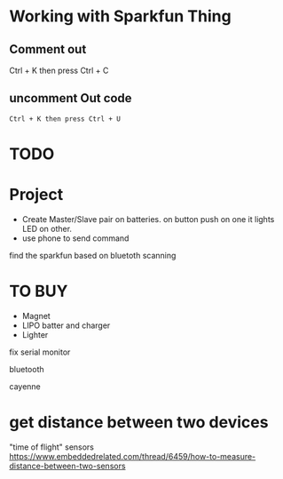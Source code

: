 # Working with Sparkfun Thing

## Comment out
 Ctrl + K then press Ctrl + C

## uncomment Out code
    Ctrl + K then press Ctrl + U

# TODO

# Project 
* Create Master/Slave pair on batteries. on button push on one it lights LED on other.
* use phone to send command

find the sparkfun based on bluetoth scanning

# TO BUY
* Magnet
* LIPO batter and charger
* Lighter

fix serial monitor

bluetooth


cayenne


# get distance between two devices
"time of flight" sensors
https://www.embeddedrelated.com/thread/6459/how-to-measure-distance-between-two-sensors